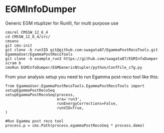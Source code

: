 # EGMInfoDumper

Generic EGM ntuplizer for RunIII, for multi purpose use 

```
cmsrel CMSSW_12_6_4
cd CMSSW_12_6_4/src/
cmsenv
git cms-init  
git clone -b run3ID git@github.com:swagata87/EgammaPostRecoTools.git  EgammaUser/EgammaPostRecoTools
git clone -b example_run3 https://github.com/swagata87/EGMInfoDumper
scram b
cmsRun EGMInfoDumper/EGMGenericNtupler/python/ConfFile_cfg.py
```

From your analysis setup you need to run Egamma post-reco tool like this:
```
from EgammaUser.EgammaPostRecoTools.EgammaPostRecoTools import setupEgammaPostRecoSeq
setupEgammaPostRecoSeq(process,
                       era='run3',
                       runEnergyCorrections=False,
                       runVID=True,
)  

#Run Egamma post reco tool
process.p = cms.Path(process.egammaPostRecoSeq * process.demo)
```
